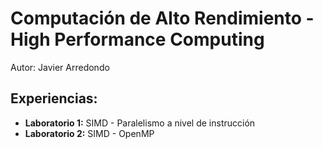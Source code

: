 # Computación de Alto Rendimiento - High Performance Computing

Autor: Javier Arredondo

## Experiencias:
- **Laboratorio 1:** SIMD - Paralelismo a nivel de instrucción
- **Laboratorio 2:** SIMD - OpenMP